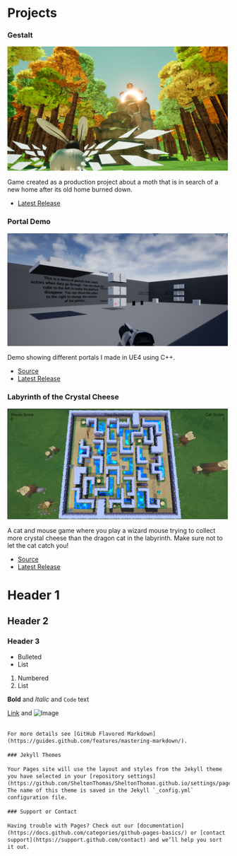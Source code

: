 # Projects

### **Gestalt**

<img src="GestaltSummer.png" alt="Gestalt" width="500"/>

Game created as a production project about a moth that is in search of a new home after its old home burned down.

* [Latest Release](https://team-forest.itch.io/gestalt)

### **Portal Demo**

<img src="image.png" alt="Portal" width="500"/>

Demo showing different portals I made in UE4 using C++.

* [Source](https://github.com/SheltonThomas/Portals)
* [Latest Release](https://github.com/SheltonThomas/Portals/releases/tag/1)

### **Labyrinth of the Crystal Cheese**

<img src="labyrinth.png" alt="Labyrinth" width="500"/>

A cat and mouse game where you play a wizard mouse trying to collect more crystal cheese than the dragon cat in the labyrinth. Make sure not to let the cat catch you!

* [Source](https://github.com/SheltonThomas/LabyrinthOfTheCrystalCheese)
* [Latest Release](https://g1itch4tron.itch.io/labyrinthofthecrystalcheese)

# Header 1
## Header 2
### Header 3

- Bulleted
- List

1. Numbered
2. List

**Bold** and _Italic_ and `Code` text

[Link](url) and ![Image](src)
```

For more details see [GitHub Flavored Markdown](https://guides.github.com/features/mastering-markdown/).

### Jekyll Themes

Your Pages site will use the layout and styles from the Jekyll theme you have selected in your [repository settings](https://github.com/SheltonThomas/SheltonThomas.github.io/settings/pages). The name of this theme is saved in the Jekyll `_config.yml` configuration file.

### Support or Contact

Having trouble with Pages? Check out our [documentation](https://docs.github.com/categories/github-pages-basics/) or [contact support](https://support.github.com/contact) and we’ll help you sort it out.
